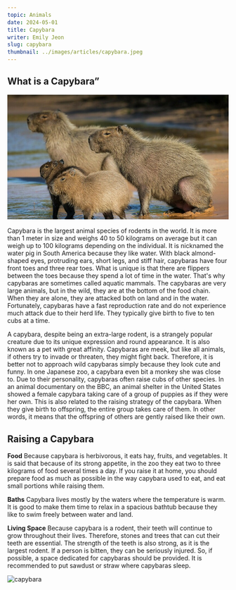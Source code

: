 ```yaml
---
topic: Animals
date: 2024-05-01
title: Capybara
writer: Emily Jeon
slug: capybara
thumbnail: ../images/articles/capybara.jpeg
---
```

## What is a Capybara”
![capybara_herd](../images/articles/capybara.jpeg)

Capybara is the largest animal species of rodents in the world. It is more than 1 meter in size and weighs 40 to 50 kilograms on average but it can weigh up to 100 kilograms depending on the individual. It is nicknamed the water pig in South America because they like water. With black almond-shaped eyes, protruding ears, short legs, and stiff hair, capybaras have four front toes and three rear toes. What is unique is that there are flippers between the toes because they spend a lot of time in the water. That's why capybaras are sometimes called aquatic mammals. The capybaras are very large animals, but in the wild, they are at the bottom of the food chain. When they are alone, they are attacked both on land and in the water. Fortunately, capybaras have a fast reproduction rate and do not experience much attack due to their herd life. They typically give birth to five to ten cubs at a time.

A capybara, despite being an extra-large rodent, is a strangely popular creature due to its unique expression and round appearance. It is also known as a pet with great affinity. Capybaras are meek, but like all animals, if others try to invade or threaten, they might fight back. Therefore, it is better not to approach wild capybaras simply because they look cute and funny. In one Japanese zoo, a capybara even bit a monkey she was close to. Due to their personality, capybaras often raise cubs of other species. In an animal documentary on the BBC, an animal shelter in the United States showed a female capybara taking care of a group of puppies as if they were her own. This is also related to the raising strategy of the capybara. When they give birth to offspring, the entire group takes care of them. In other words, it means that the offspring of others are gently raised like their own.

## Raising a Capybara
**Food**
Because capybara is herbivorous, it eats hay, fruits, and vegetables. It is said that because of its strong appetite, in the zoo they eat two to three kilograms of food several times a day. If you raise it at home, you should prepare food as much as possible in the way capybara used to eat, and eat small portions while raising them.

**Baths**
Capybara lives mostly by the waters where the temperature is warm. It is good to make them time to relax in a spacious bathtub because they like to swim freely between water and land.

**Living Space**
Because capybara is a rodent, their teeth will continue to grow throughout their lives. Therefore, stones and trees that can cut their teeth are essential. The strength of the teeth is also strong, as it is the largest rodent. If a person is bitten, they can be seriously injured. So, if possible, a space dedicated for capybaras should be provided. It is recommended to put sawdust or straw where capybaras sleep.

![capybara](https://s.yimg.com/ny/api/res/1.2/SB32XQXNw6ERlJrTnKHCsA--/YXBwaWQ9aGlnaGxhbmRlcjt3PTEyNDI7aD04Mjg7Y2Y9d2VicA--/https://media-mbst-pub-ue1.s3.amazonaws.com/creatr-images/2019-10/377e3820-eb84-11e9-b0bd-ac5e21750fef)